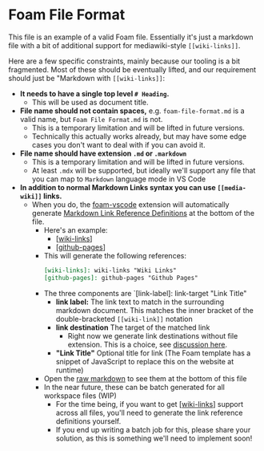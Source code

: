 # Foam File Format

This file is an example of a valid Foam file. Essentially it's just a markdown file with a bit of additional support for mediawiki-style `[[wiki-links]]`.

Here are a few specific constraints, mainly because our tooling is a bit fragmented. Most of these should be eventually lifted, and our requirement should just be "Markdown with `[[wiki-links]]`:

- **It needs to have a single top level `# Heading`.**
  - This will be used as document title.
- **File name should not contain spaces,** e.g. `foam-file-format.md` is a valid name, but `Foam File Format.md` is not.
  - This is a temporary limitation and will be lifted in future versions.
  - Technically this actually works already, but may have some edge cases you don't want to deal with if you can avoid it.
- **File name should have extension `.md` or `.markdown`**
  - This is a temporary limitation and will be lifted in future versions. 
  - At least `.mdx` will be supported, but ideally we'll support any file that you can map to `Markdown` language mode in VS Code
- **In addition to normal Markdown Links syntax you can use `[[media-wiki]]` links.** 
  - When you do, the [foam-vscode](https://github.com/foambubble/foam-vscode) extension will automatically generate [Markdown Link Reference Definitions](https://spec.commonmark.org/0.29/#link-reference-definitions) at the bottom of the file.
    - Here's an example: 
      - [[wiki-links]]
      - [[github-pages]]
    - This will generate the following references:
        ```md
        [wiki-links]: wiki-links "Wiki Links" 
        [github-pages]: github-pages "Github Pages"
        ```  
    - The three components are `[link-label]: link-target "Link Title"
      - **link label:** The link text to match in the surrounding markdown document. This matches the inner bracket of the double-bracketed `[[wiki-link]]` notation
      - **link destination** The target of the matched link
        - Right now we generate link destinations without file extension. This is a choice, see [discussion here](https://foambubble.github.io/foam/wiki-links#why-dont-wiki-links-work-on-github).
      - **"Link Title"** Optional title for link (The Foam template has a snippet of JavaScript to replace this on the website at runtime)
    - Open the [raw markdown](https://raw.githubusercontent.com/foambubble/foam/master/foam-file-format.md) to see them at the bottom of this file
    - In the near future, these can be batch generated for all workspace files (WIP)
      - For the time being, if you want to get [[wiki-links]] support across all files, you'll need to generate the link reference definitions yourself.
      - If you end up writing a batch job for this, please share your solution, as this is something we'll need to implement soon!

[//begin]: # "Autogenerated link references for markdown compatibility"
[wiki-links]: wiki-links "Wiki Links"
[github-pages]: github-pages "Github Pages"
[//end]: # "Autogenerated link references"
